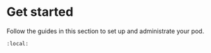 # Get started

Follow the guides in this section to set up and administrate your pod.

```{contents}
:local:
```
